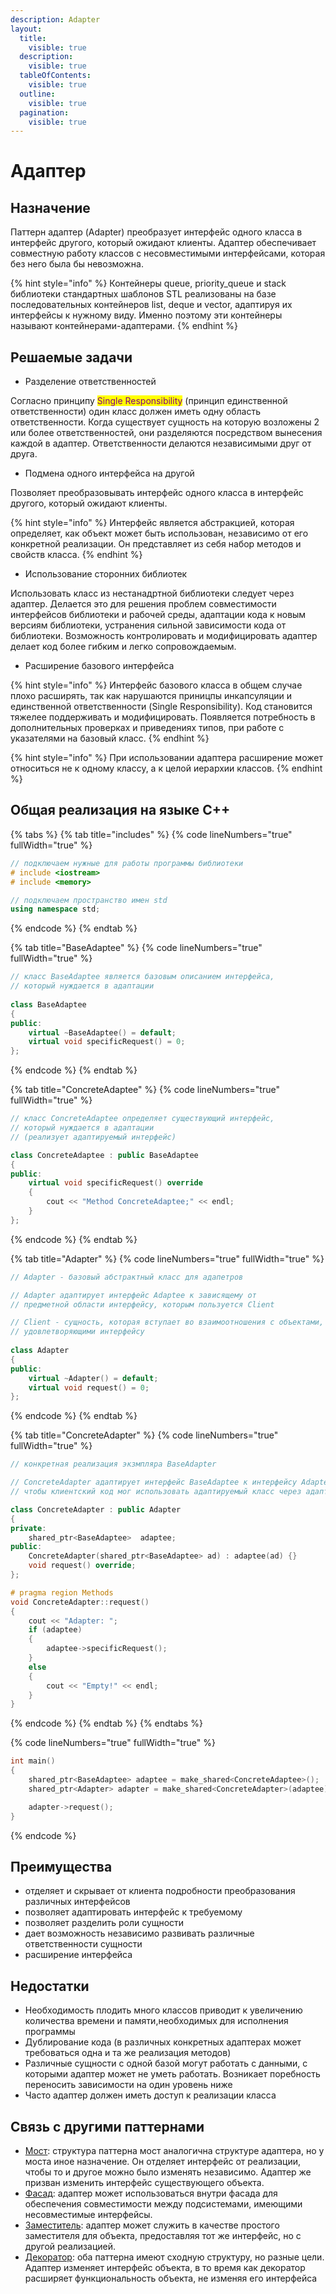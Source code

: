 ```yaml
---
description: Adapter
layout:
  title:
    visible: true
  description:
    visible: true
  tableOfContents:
    visible: true
  outline:
    visible: true
  pagination:
    visible: true
---
```


# Адаптер

## Назначение

Паттерн адаптер (Adapter) преобразует интерфейс одного класса в интерфейс другого, который ожидают клиенты. Адаптер обеспечивает совместную работу классов с несовместимыми интерфейсами, которая без него была бы невозможна.

{% hint style="info" %}
Контейнеры queue, priority\_queue и stack библиотеки стандартных шаблонов STL реализованы на базе последовательных контейнеров list, deque и vector, адаптируя их интерфейсы к нужному виду. Именно поэтому эти контейнеры называют контейнерами-адаптерами.
{% endhint %}

## Решаемые задачи

* Разделение ответственностей

Согласно принципу <mark style="color:purple;">Single Responsibility</mark> (принцип единственной ответственности) один класс должен иметь одну область ответственности. Когда существует сущность на которую возложены 2 или более ответственностей, они разделяются посредством вынесения каждой в адаптер. Ответственности делаются независимыми друг от друга.

* Подмена одного интерфейса на другой

Позволяет преобразовывать интерфейс одного класса в интерфейс другого, который ожидают клиенты. &#x20;

{% hint style="info" %}
Интерфейс является абстракцией, которая определяет, как объект может быть использован, независимо от его конкретной реализации. Он представляет из себя набор методов и свойств класса.
{% endhint %}

* Использование сторонних библиотек

Использовать класс из нестанадртной библиотеки следует через адаптер. Делается это для решения проблем совместимости интерфейсов библиотеки и рабочей среды, адаптации кода к новым версиям библиотеки, устранения сильной зависимости кода от библиотеки. Возможность контролировать и модифицировать адаптер делает код более гибким и легко сопровождаемым.&#x20;

* Расширение базового интерфейса

{% hint style="info" %}
Интерфейс базового класса в общем случае плохо расширять, так как нарушаются приницпы инкапсуляции и единственной ответственности (Single Responsibility). Код становится тяжелее поддерживать и модифицировать. Появляется потребность в дополнительных проверках и приведениях типов, при работе с указателями на базовый класс.
{% endhint %}

{% hint style="info" %}
При использовании адаптера расширение может относиться не к одному классу, а к целой иерархии классов.
{% endhint %}

## Общая реализация на языке С++

{% tabs %}
{% tab title="includes" %}
{% code lineNumbers="true" fullWidth="true" %}
```cpp
// подключаем нужные для работы программы библиотеки
# include <iostream>
# include <memory>

// подключаем пространство имен std
using namespace std;
```
{% endcode %}
{% endtab %}

{% tab title="BaseAdaptee" %}
{% code lineNumbers="true" fullWidth="true" %}
```cpp
// класс BaseAdaptee является базовым описанием интерфейса, 
// который нуждается в адаптации
 
class BaseAdaptee
{
public:
    virtual ~BaseAdaptee() = default;
    virtual void specificRequest() = 0;
};
```
{% endcode %}
{% endtab %}

{% tab title="ConcreteAdaptee" %}
{% code lineNumbers="true" fullWidth="true" %}
```cpp
// класс ConcreteAdaptee определяет существующий интерфейс, 
// который нуждается в адаптации
// (реализует адаптируемый интерфейс) 

class ConcreteAdaptee : public BaseAdaptee
{
public:
    virtual void specificRequest() override 
    { 
        cout << "Method ConcreteAdaptee;" << endl; 
    }
};
```
{% endcode %}
{% endtab %}

{% tab title="Adapter" %}
{% code lineNumbers="true" fullWidth="true" %}
```cpp
// Adapter - базовый абстрактный класс для адапетров

// Adapter адаптирует интерфейс Adaptee к зависящему от 
// предметной области интерфейсу, которым пользуется Client

// Client - сущность, которая вступает во взаимоотношения с объектами, 
// удовлетворяющими интерфейсу
 
class Adapter
{
public:
    virtual ~Adapter() = default;
    virtual void request() = 0;
};
```
{% endcode %}
{% endtab %}

{% tab title="ConcreteAdapter" %}
{% code lineNumbers="true" fullWidth="true" %}
```cpp
// конкретная реализация экзмпляра BaseAdapter

// ConcreteAdapter адаптирует интерфейс BaseAdaptee к интерфейсу Adapter,
// чтобы клиентский код мог использовать адаптируемый класс через адаптер

class ConcreteAdapter : public Adapter
{
private:
    shared_ptr<BaseAdaptee>  adaptee;
public:
    ConcreteAdapter(shared_ptr<BaseAdaptee> ad) : adaptee(ad) {}
    void request() override;
};

# pragma region Methods
void ConcreteAdapter::request()
{
    cout << "Adapter: ";
    if (adaptee)
    {
        adaptee->specificRequest();
    }
    else
    {
        cout << "Empty!" << endl;
    }
}
```
{% endcode %}
{% endtab %}
{% endtabs %}

{% code lineNumbers="true" fullWidth="true" %}
```cpp
int main()
{
    shared_ptr<BaseAdaptee> adaptee = make_shared<ConcreteAdaptee>();
    shared_ptr<Adapter> adapter = make_shared<ConcreteAdapter>(adaptee);

    adapter->request();
}
```
{% endcode %}

## Преимущества

* отделяет и скрывает от клиента подробности преобразования различных интерфейсов
* позволяет адаптировать интерфейс к требуемому
* позволяет разделить роли сущности
* дает возможность независимо развивать различные ответственности сущности
* расширение интерфейса

## Недостатки

* Необходимость плодить много классов приводит к увеличению количества времени и памяти,необходимых для исполнения программы
* Дублирование кода (в различных конкретных адаптерах может требоваться одна и та же реализация методов)
* Различные сущности с одной базой могут работать с данными, с которыми адаптер может не уметь работать. Возникает поребность переносить зависимости на один уровень ниже
* Часто адаптер должен иметь доступ к реализации класса

## Связь с другими паттернами

* [Мост](../bridge.md): структура паттерна мост аналогична структуре адаптера, но у моста иное назначение. Он отделяет интерфейс от реализации, чтобы то и другое можно было изменять независимо. Адаптер же призван изменить интерфейс существующего объекта.
* [Фасад](../facade.md): адаптер может использоваться внутри фасада для обеспечения совместимости между подсистемами, имеющими несовместимые интерфейсы.
* [Заместитель](../proxy.md): адаптер может служить в качестве простого заместителя для объекта, предоставляя тот же интерфейс, но с другой реализацией.
* [Декоратор](../dekorator.md): оба паттерна имеют сходную структуру, но разные цели. Адаптер изменяет интерфейс объекта, в то время как декоратор расширяет функциональность объекта, не изменяя его интерфейса
